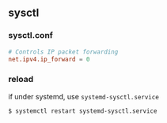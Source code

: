 ## sysctl

### sysctl.conf
```/etc/sysctl.conf
# Controls IP packet forwarding
net.ipv4.ip_forward = 0
```

### reload
if under systemd, use `systemd-sysctl.service`
```bash
$ systemctl restart systemd-sysctl.service
```
